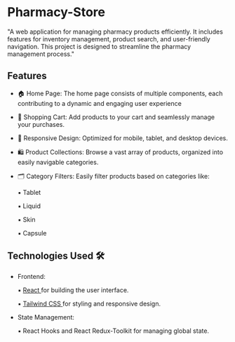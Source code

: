 # Pharmacy-Store

"A web application for managing pharmacy products efficiently. It includes features for inventory management, product search, and user-friendly navigation. This project is designed to streamline the pharmacy management process."
## Features

- 🏠 Home Page: The home page consists of multiple components, each contributing to a dynamic and engaging user experience
- 🛒 Shopping Cart: Add products to your cart and seamlessly manage your purchases.
- 📱 Responsive Design: Optimized for mobile, tablet, and desktop devices.
- 🛍️ Product Collections: Browse a vast array of products, organized into easily navigable categories.

- 🗂️ Category Filters: Easily filter products based on categories like:
  
   ▪ Tablet
  
  ▪ Liquid
   
   ▪ Skin
   
   ▪ Capsule

## Technologies Used 🛠️

- Frontend:

   ▪ [ React ](#react)  for building the user interface.
  
   ▪ [ Tailwind CSS ](#tailwindCSS) for styling and responsive design.
      
- State Management:

   ▪ React Hooks and React Redux-Toolkit for managing global state.


